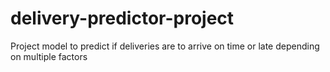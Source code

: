 # delivery-predictor-project
Project model to predict if deliveries are to arrive on time or late depending on multiple factors

